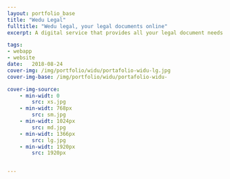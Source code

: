 ```yaml
---
layout: portfolio_base
title: "Wedu Legal"
fulltitle: "Wedu legal, your legal documents online"
excerpt: A digital service that provides all your legal document needs online

tags:
- webapp
- website
date:   2018-08-24
cover-img: /img/portfolio/widu/portafolio-widu-lg.jpg
cover-img-base: /img/portfolio/widu/portafolio-widu-

cover-img-source:
    - min-widt: 0
        src: xs.jpg
    - min-widt: 768px
        src: sm.jpg
    - min-widt: 1024px
        src: md.jpg
    - min-widt: 1366px
        src: lg.jpg
    - min-widt: 1920px
        src: 1920px


---
```


<!-- fulltitle: This overrides the default page title, which is "{{page.tite}} | {{site.title}}" -->
<!-- excerpt: If this isn't set, it'll pull your {{site.tagline}} for meta description-->
